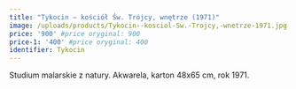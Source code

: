 ```yaml
---
title: "Tykocin – kościół Św. Trójcy, wnętrze (1971)"
image: /uploads/products/Tykocin--kosciol-Sw.-Trojcy,-wnetrze-1971.jpg
price: '900' #price oryginal: 900
price-1: '400' #price oryginal: 400
identifier: Tykocin
---
```


Studium malarskie z natury. Akwarela, karton 48x65 cm, rok 1971.